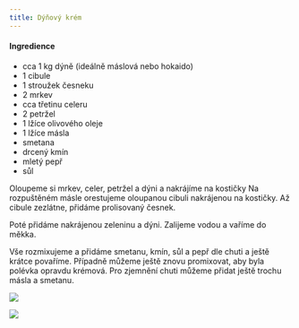 ```yaml
---
title: Dýňový krém
---
```


#### Ingredience

- cca 1 kg dýně (ideálně máslová nebo hokaido)
- 1 cibule
- 1 stroužek česneku
- 2 mrkev
- cca třetinu celeru
- 2 petržel
- 1 lžíce olivového oleje
- 1 lžíce másla
- smetana
- drcený kmín
- mletý pepř
- sůl

Oloupeme si mrkev, celer, petržel a dýni a nakrájíme na kostičky Na rozpuštěném
másle orestujeme oloupanou cibuli nakrájenou na kostičky. Až cibule zezlátne,
přidáme prolisovaný česnek.

Poté přidáme nakrájenou zeleninu a dýni. Zalijeme vodou a vaříme do měkka.

Vše rozmixujeme a přidáme smetanu, kmín, sůl a pepř dle chuti a ještě krátce
povaříme. Případně můžeme ještě znovu promixovat, aby byla polévka opravdu
krémová. Pro zjemnění chuti můžeme přidat ještě trochu másla a smetanu.

![](./dynovy-krem-priprava.jpg)

![](./dynovy-krem.jpg)
